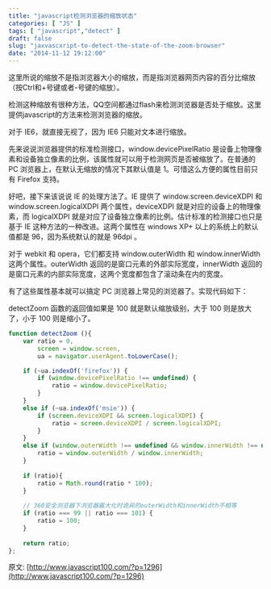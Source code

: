 ```yaml
---
title: "javascript检测浏览器的缩放状态"
categories: [ "JS" ]
tags: [ "javascript","detect" ]
draft: false
slug: "jaxvascxript-to-detect-the-state-of-the-zoom-browser"
date: "2014-11-12 19:12:00"
---
```


这里所说的缩放不是指浏览器大小的缩放，而是指浏览器网页内容的百分比缩放（按Ctrl和+号键或者-号键的缩放）。

检测这种缩放有很种方法，QQ空间都通过flash来检测浏览器是否处于缩放。这里提供javascript的方法来检测浏览器的缩放。

对于 IE6，就直接无视了，因为 IE6 只能对文本进行缩放。

先来说说浏览器提供的标准检测接口，window.devicePixelRatio 是设备上物理像素和设备独立像素的比例，该属性就可以用于检测网页是否被缩放了。在普通的 PC 浏览器上，在默认无缩放的情况下其默认值是 1。可惜这么方便的属性目前只有 Firefox 支持。


<!--more-->


好吧，接下来该说说 IE 的处理方法了。IE 提供了 window.screen.deviceXDPI 和 window.screen.logicalXDPI 两个属性，deviceXDPI 就是对应的设备上的物理像素，而 logicalXDPI 就是对应了设备独立像素的比例。估计标准的检测接口也只是基于 IE 这种方法的一种改进。这两个属性在 windows XP+ 以上的系统上的默认值都是 96，因为系统默认的就是 96dpi 。

对于 webkit 和 opera，它们都支持 window.outerWidth 和 window.innerWidth 这两个属性。outerWidth 返回的是窗口元素的外部实际宽度，innerWidth 返回的是窗口元素的内部实际宽度，这两个宽度都包含了滚动条在内的宽度。

有了这些属性基本就可以搞定 PC 浏览器上常见的浏览器了。实现代码如下：

detectZoom 函数的返回值如果是 100 就是默认缩放级别，大于 100 则是放大了，小于 100 则是缩小了。
```javascript
function detectZoom (){ 
	var ratio = 0,
		screen = window.screen,
		ua = navigator.userAgent.toLowerCase();

	if (~ua.indexOf('firefox')) {
		if (window.devicePixelRatio !== undefined) {
			ratio = window.devicePixelRatio;
		}
	}
	else if (~ua.indexOf('msie')) {	
		if (screen.deviceXDPI && screen.logicalXDPI) {
			ratio = screen.deviceXDPI / screen.logicalXDPI;
		}
	}
	else if (window.outerWidth !== undefined && window.innerWidth !== undefined) {
		ratio = window.outerWidth / window.innerWidth;
	}
	
	if (ratio){
		ratio = Math.round(ratio * 100);
	}
	
	// 360安全浏览器下浏览器最大化时诡异的outerWidth和innerWidth不相等
	if (ratio === 99 || ratio === 101) {
		ratio = 100;
	}
	
	return ratio;
};
```

原文: [http://www.javascript100.com/?p=1296](http://www.javascript100.com/?p=1296)